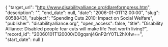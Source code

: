{
  "target_url": "http://www.disabilityalliance.org/dlareformpress.htm", 
  "description": "", 
  "end_date": null, 
  "date": "2006-01-01T12:00:00", 
  "slug": 60588431, 
  "subject": "Spending Cuts 2010: Impact on Social Welfare", 
  "publisher": "disabilityalliance.org", 
  "open_access": false, 
  "title": "Disability Alliance: Disabled people fear cuts will make life ?not worth living?", 
  "record_id": "20060101T120000/D0gqsnj4GnP2rY0TL2hX4w==", 
  "start_date": null
}

